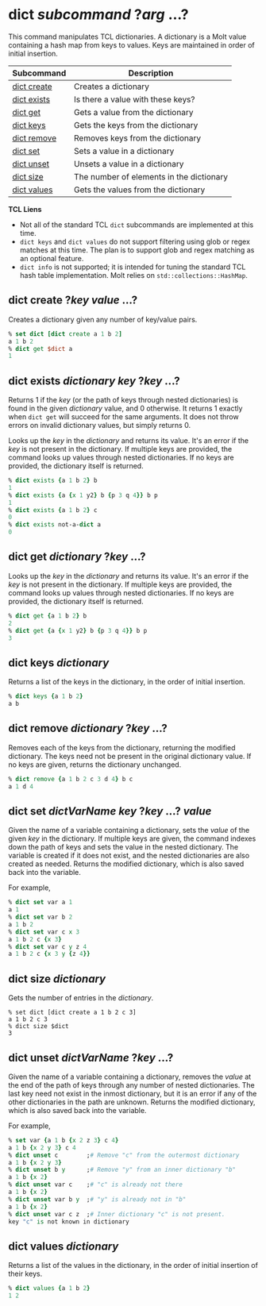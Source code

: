 # dict *subcommand* ?*arg* ...?

This command manipulates TCL dictionaries.  A dictionary is a Molt value containing a hash map
from keys to values.  Keys are maintained in order of initial insertion.

| Subcommand                                       | Description                                  |
| ------------------------------------------------ | -------------------------------------------- |
| [dict create](#dict-create-key-value-)           | Creates a dictionary                         |
| [dict exists](#dict-exists-dictionary-key-key-)  | Is there a value with these keys?            |
| [dict get](#dict-get-dictionary-key-)            | Gets a value from the dictionary             |
| [dict keys](#dict-keys-dictionary)               | Gets the keys from the dictionary            |
| [dict remove](#dict-remove-dictionary-key-)      | Removes keys from the dictionary             |
| [dict set](#dict-set-dictvarname-key-key--value) | Sets a value in a dictionary                 |
| [dict unset](#dict-unset-dictvarname-key-)       | Unsets a value in a dictionary                |
| [dict size](#dict-size-dictionary)               | The number of elements in the dictionary     |
| [dict values](#dict-values-dictionary)           | Gets the values from the dictionary          |

**TCL Liens**

* Not all of the standard TCL `dict` subcommands are implemented at this time.
* `dict keys` and `dict values` do not support filtering using glob or regex matches
   at this time.  The plan is to support glob and regex matching as an optional feature.
* `dict info` is not supported; it is intended for tuning the standard TCL hash table
  implementation.  Molt relies on `std::collections::HashMap`.

## dict create ?*key* *value* ...?

Creates a dictionary given any number of key/value pairs.

```tcl
% set dict [dict create a 1 b 2]
a 1 b 2
% dict get $dict a
1
```

## dict exists *dictionary* *key* ?*key* ...?

Returns 1 if the *key* (or the path of keys through nested dictionaries) is found in the
given *dictionary* value, and 0 otherwise.  It returns 1 exactly when `dict get` will
succeed for the same arguments.  It does not throw errors on invalid dictionary values, but
simply returns 0.

Looks up the *key* in the *dictionary* and returns its value.  It's an error if the *key* is
not present in the dictionary.  If multiple keys are provided, the command looks up values
through nested dictionaries.  If no keys are provided, the dictionary itself is returned.

```tcl
% dict exists {a 1 b 2} b
1
% dict exists {a {x 1 y2} b {p 3 q 4}} b p
1
% dict exists {a 1 b 2} c
0
% dict exists not-a-dict a
0
```

## dict get *dictionary* ?*key* ...?

Looks up the *key* in the *dictionary* and returns its value.  It's an error if the *key* is
not present in the dictionary.  If multiple keys are provided, the command looks up values
through nested dictionaries.  If no keys are provided, the dictionary itself is returned.

```tcl
% dict get {a 1 b 2} b
2
% dict get {a {x 1 y2} b {p 3 q 4}} b p
3
```

## dict keys *dictionary*

Returns a list of the keys in the dictionary, in the order of initial insertion.

```tcl
% dict keys {a 1 b 2}
a b
```

## dict remove *dictionary* ?*key* ...?

Removes each of the keys from the dictionary, returning the modified dictionary.  The keys
need not be present in the original dictionary value.  If no keys are given, returns the
dictionary unchanged.

```tcl
% dict remove {a 1 b 2 c 3 d 4} b c
a 1 d 4
```

## dict set *dictVarName* *key* ?*key* ...? *value*

Given the name of a variable containing a dictionary, sets the *value* of the given *key* in
the dictionary. If multiple keys are given, the command indexes down the path of keys and sets
the value in the nested dictionary.  The variable is created if it does not exist, and the nested
dictionaries are also created as needed.  Returns the modified dictionary, which is also saved
back into the variable.

For example,

```tcl
% dict set var a 1
a 1
% dict set var b 2
a 1 b 2
% dict set var c x 3
a 1 b 2 c {x 3}
% dict set var c y z 4
a 1 b 2 c {x 3 y {z 4}}
```

## dict size *dictionary*

Gets the number of entries in the *dictionary*.

```
% set dict [dict create a 1 b 2 c 3]
a 1 b 2 c 3
% dict size $dict
3
```

## dict unset *dictVarName* ?*key* ...?

Given the name of a variable containing a dictionary, removes the *value* at the end of the path
of keys through any number of nested dictionaries.  The last key need not exist in the inmost
dictionary, but it is an error if any of the other dictionaries in the path are unknown.
Returns the modified dictionary, which is also saved back into the variable.

For example,

```tcl
% set var {a 1 b {x 2 z 3} c 4}
a 1 b {x 2 y 3} c 4
% dict unset c        ;# Remove "c" from the outermost dictionary
a 1 b {x 2 y 3}
% dict unset b y      ;# Remove "y" from an inner dictionary "b"
a 1 b {x 2}
% dict unset var c    ;# "c" is already not there
a 1 b {x 2}
% dict unset var b y  ;# "y" is already not in "b"
a 1 b {x 2}
% dict unset var c z  ;# Inner dictionary "c" is not present.
key "c" is not known in dictionary
```

## dict values *dictionary*

Returns a list of the values in the dictionary, in the order of initial insertion of
their keys.

```tcl
% dict values {a 1 b 2}
1 2
```
